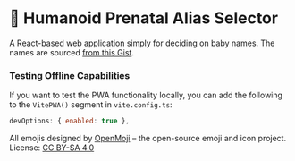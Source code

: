 # 👶 Humanoid Prenatal Alias Selector

A React-based web application simply for deciding on baby names. The names are sourced [from this Gist](https://gist.github.com/soup-bowl/63cd64c5e52653be2600b44c330b9e3d).

### Testing Offline Capabilities

If you want to test the PWA functionality locally, you can add the following to the `VitePWA()` segment in `vite.config.ts`:

```js
devOptions: { enabled: true },
```

All emojis designed by [OpenMoji](https://openmoji.org/) – the open-source emoji and icon project. License: [CC BY-SA 4.0](https://creativecommons.org/licenses/by-sa/4.0/#)
